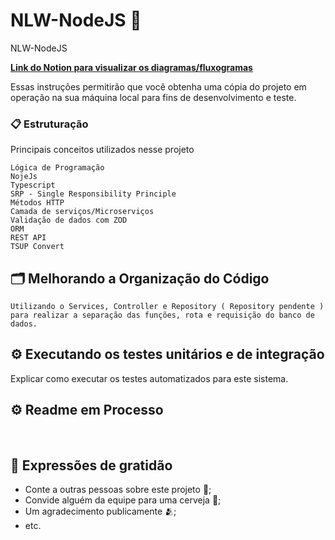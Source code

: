 # NLW-NodeJS 🚀
NLW-NodeJS

**[Link do Notion para visualizar os diagramas/fluxogramas](smart-ground-475.notion.site/Mapa-Mental-NLW-1b1a3bcdd44380aa8938c814ceb7fbcd?pvs=74)**


Essas instruções permitirão que você obtenha uma cópia do projeto em operação na sua máquina local para fins de desenvolvimento e teste.


### 📋 Estruturação

Principais conceitos utilizados nesse projeto

```
Lógica de Programação
NojeJs
Typescript
SRP - Single Responsibility Principle
Métodos HTTP
Camada de serviços/Microserviços 
Validação de dados com ZOD
ORM 
REST API
TSUP Convert 
```

## 🗂️ Melhorando a Organização do Código
```
Utilizando o Services, Controller e Repository ( Repository pendente ) para realizar a separação das funções, rota e requisição do banco de dados.
```


## ⚙️ Executando os testes unitários e de integração

Explicar como executar os testes automatizados para este sistema.

<!--

### 🔩 Analise os testes de ponta a ponta

Explique que eles verificam esses testes e porquê.

```
Dar exemplos
```

### ⌨️ E testes de estilo de codificação

Explique que eles verificam esses testes e porquê.

```
Dar exemplos
```


## 📦 Implantação

Adicione notas adicionais sobre como implantar isso em um sistema ativo

## 🛠️ Construído com

Mencione as ferramentas que você usou para criar seu projeto

* [Dropwizard](http://www.dropwizard.io/1.0.2/docs/) - O framework web usado
* [Maven](https://maven.apache.org/) - Gerente de Dependência
* [ROME](https://rometools.github.io/rome/) - Usada para gerar RSS

## 🖇️ Colaborando

Por favor, leia o [COLABORACAO.md](https://gist.github.com/usuario/linkParaInfoSobreContribuicoes) para obter detalhes sobre o nosso código de conduta e o processo para nos enviar pedidos de solicitação.

## 📌 Versão

Nós usamos [SemVer](http://semver.org/) para controle de versão. Para as versões disponíveis, observe as [tags neste repositório](https://github.com/suas/tags/do/projeto). 

## ✒️ Autores

Mencione todos aqueles que ajudaram a levantar o projeto desde o seu início

* **Um desenvolvedor** - *Trabalho Inicial* - [umdesenvolvedor](https://github.com/linkParaPerfil)
* **Fulano De Tal** - *Documentação* - [fulanodetal](https://github.com/linkParaPerfil)

Você também pode ver a lista de todos os [colaboradores](https://github.com/usuario/projeto/colaboradores) que participaram deste projeto.

## 📄 Licença

Este projeto está sob a licença (sua licença) - veja o arquivo [LICENSE.md](https://github.com/usuario/projeto/licenca) para detalhes.


### 🔧 Instalação

Uma série de exemplos passo-a-passo que informam o que você deve executar para ter um ambiente de desenvolvimento em execução.

Diga como essa etapa será:

```
Dar exemplos
```
-->

## ⚙️ Readme em Processo

</br>

## 🎁 Expressões de gratidão

* Conte a outras pessoas sobre este projeto 📢;
* Convide alguém da equipe para uma cerveja 🍺;
* Um agradecimento publicamente 🫂;
* etc.
